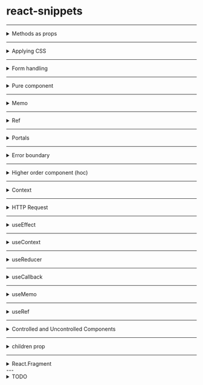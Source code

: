 # react-snippets

---

<details>
<summary>Methods as props</summary>

  https://codesandbox.io/p/sandbox/method-as-prop-d4nn8m

</details>

----

<details>
<summary>Applying CSS</summary>
  
  https://codesandbox.io/p/sandbox/css-rl9p4t

</details>

---

<details>
<summary> Form handling </summary>
  
  https://codesandbox.io/p/sandbox/form-handling-gxvkn2
  
</details>

---

<details>
<summary>Pure component </summary>
  
https://codesandbox.io/p/sandbox/pure-components-dd4ck2
- Shallow comparisons, if no diff - then it will not re-render, including child which leads to the performance boost
- We should not mutate array/object, always return that reflects a new state (spread operator)
  
</details>

---

<details>
<summary>Memo </summary>
  
  https://codesandbox.io/p/sandbox/memo-n7xdr3
  - same as a pure component, but for the functional component
    
</details>


---

<details>
<summary>Ref </summary>

https://codesandbox.io/p/sandbox/refs-w63tpl
  - attached to a React element and used to interact with the underlying DOM
  - Example: Focus

  
</details>

---


<details>
<summary> Portals </summary>
  
https://codesandbox.io/p/sandbox/portals-t2y3x6
  - way to render children components at a different place in the DOM (Document Object Model) hierarchy than the parent component (root)
  - we can apply different CSS (root vs portal-root)

</details>

---

<details>
<summary> Error boundary </summary>

https://codesandbox.io/p/sandbox/error-boundary-jkfcg8
  - use for fallback UI or log the error.
  - the class component that implements either one or both lifecycle methods `getDerivedStateFromError` or `componentDidCatch` becomes an error boundary.
  - do not catch errors in the event handler, use try catch in case of an event handler.

</details>


---

<details>
<summary>Higher order component (hoc) </summary>

https://codesandbox.io/p/sandbox/higher-order-component-hoc-2774zg
  - used to share common functionality between components
  - pattern where function takes a component as an argument and returns a new component

</details>

---

<details>
<summary>Context </summary>

https://codesandbox.io/p/sandbox/context-7dxg6v
  - provides a way to pass data through the component tree without passing props at every level
  - example: username, theme preference. 

</details>

---

<details>
<summary>HTTP Request </summary>
  
https://codesandbox.io/p/sandbox/request-qg54cs
  - axios for request
  - redux axios middleware when using with redux
  - formik for building form (validation)

</details>

---


<details>
<summary>useEffect </summary>
 
 https://codesandbox.io/p/sandbox/useeffect-ww8q4p
  - similar to `componentDidMount` and `componentWillUnmount`
  - second argument will be dependencies

</details>

---

<details>
<summary>useContext </summary>
  
https://codesandbox.io/p/sandbox/usecontext-7r7d9x

</details>


---

<details>
<summary>useReducer </summary>
  
https://codesandbox.io/p/sandbox/usereducer-58k9s3
  - [reducer](https://developer.mozilla.org/en-US/docs/Web/JavaScript/Reference/Global_Objects/Array/reduce)
  - | **Case**                  | **useState**      | **useReducer**         |
    |---------------------------|-------------------|------------------------|
    | type                      | num, bool, string | object, array          |
    | num of state transitions  | 1 or 2            | too many               |
    | business logic            | no business logic | complex business logic |
    | related state transitions | no                | yes                    |
    | use                       | local             | global                 |

</details>


---

<details>
<summary>useCallback </summary>
  
https://codesandbox.io/p/sandbox/usecallback-rgj34d
  -  used for optimization

</details>

---
<details>
<summary>useMemo </summary>
  
https://codesandbox.io/p/sandbox/usememo-w44w54
  - Used for performance optimization
  - if want to cache a function - use callback, if want to cache a result of a function - use memo

</details>

---
<details>
<summary>useRef </summary>
 
https://codesandbox.io/p/sandbox/useref-hpgc8h
  - same as refs

</details>

---

<details>
<summary>Controlled and Uncontrolled Components </summary>
  
- Controlled : state is managed by react
```jsx
const handleChange = (event) => {
  setValue(event.target.value);
};
```
- Uncontrolled : state is managed by dom
```jsx
  const handleClick = () => {
  alert(`Input value: ${inputRef.current.value}`);
  };
```

</details>

---

<details>
<summary>children prop </summary>
  
- special prop that allows components to include content or elements between their opening and closing tags
```jsx
const CompA = (props) => {
  return (
    <>
      <h2>{props.children} </h2> // will print 'hello bye'
    </>
  );
};
.
.
<CompA> hello bye </CompA>
```

</details>

--- 

<details>
<summary> React.Fragment </summary>
  
- return multiple elements without using `<div></div>`
  ```jsx
  return (
    <React.Fragment>
      <ChildA />
      <ChildB />
    </React.Fragment>
  )
  ```
  or
  ```jsx
  return (
    <>
      <ChildA />
      <ChildB />
    </>
  )
  ```
  
</details>
--- 

<details>
<summary> TODO </summary>
  - React.lazy with example (suspense)

  <details>
    <summary>  </summary>
      
    </details>

</details>




